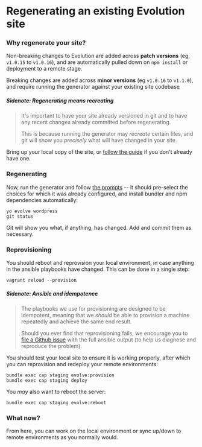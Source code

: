 # Regenerating an existing Evolution site

### Why regenerate your site?

Non-breaking changes to Evolution are added across **patch versions** (eg, `v1.0.15` to `v1.0.16`), and are automatically pulled down on `npm install` or deployment to a remote stage.

Breaking changes are added across **minor versions** (eg `v1.0.16` to `v1.1.0`), and require running the generator against your existing site codebase

##### Sidenote: Regenerating means recreating
> It's important to have your site already versioned in git and to have any recent changes already committed before regenerating.
>
> This is because running the generator may _recreate_ certain files, and git will show you _precisely_ what will have changed in your site.

Bring up your local copy of the site, or [follow the guide](./TUTORIAL-ClONE.md#cloning-from-the-remote) if you don't already have one.

### Regenerating

Now, run the generator and follow [the prompts](./REF-generator-prompts.md) -- it should pre-select the choices for which it was already configured, and install bundler and npm dependencies automatically:

	yo evolve wordpress
	git status

Git will show you what, if anything, has changed. Add and commit them as necessary.

### Reprovisioning

You should reboot and reprovision your local environment, in case anything in the ansible playbooks have changed. This can be done in a single step:

	vagrant reload --provision

##### Sidenote: Ansible and idempotence
> The playbooks we use for provisioning are designed to be idempotent, meaning that we _should_ be able to provision a machine repeatedly and achieve the same end result.
>
> Should you ever find that reprovisioning fails, we encourage you to [file a Github issue](https://github.com/evolution/wordpress/issues/new) with the full ansible output (to help us diagnose and reproduce the problem).

You should test your local site to ensure it is working properly, after which you can reprovision and redeploy your remote environments:

	bundle exec cap staging evolve:provision
	bundle exec cap staging deploy

You _may_ also want to reboot the server:

	bundle exec cap staging evolve:reboot

### What now?

From here, you can work on the local environment or sync up/down to remote environments as you normally would.
